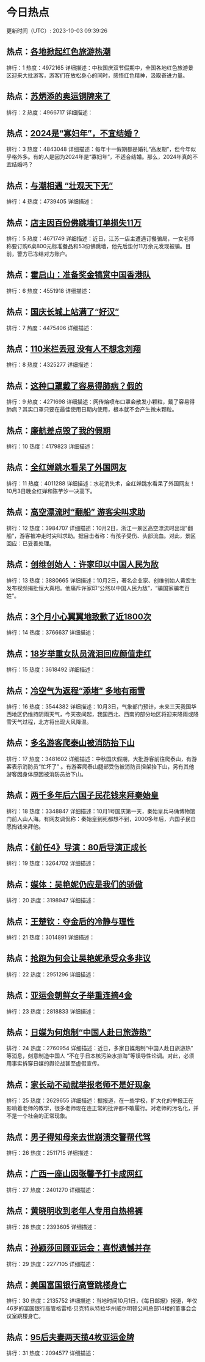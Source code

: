 # 今日热点

更新时间（UTC）: 2023-10-03 09:39:26

## 热点：[各地掀起红色旅游热潮](https://cn.bing.com/search?q=各地掀起红色旅游热潮)
排行：1
热度：4972165
详细描述：中秋国庆双节假期中，全国各地红色旅游景区迎来大批游客，游客们在放松身心的同时，感悟红色精神，汲取奋进力量。

## 热点：[苏炳添的奥运铜牌来了](https://cn.bing.com/search?q=苏炳添的奥运铜牌来了)
排行：2
热度：4966717
详细描述：

## 热点：[2024是“寡妇年”，不宜结婚？](https://cn.bing.com/search?q=2024是“寡妇年”，不宜结婚？)
排行：3
热度：4843048
详细描述：每年十一假期都是婚礼“高发期”，但今年似乎格外多。有的人是因为2024年是“寡妇年”，不适合结婚。那么，2024年真的不宜结婚吗？

## 热点：[与潮相遇 “壮观天下无”](https://cn.bing.com/search?q=与潮相遇“壮观天下无”)
排行：4
热度：4739405
详细描述：

## 热点：[店主因百份佛跳墙订单损失11万](https://cn.bing.com/search?q=店主因百份佛跳墙订单损失11万)
排行：5
热度：4671749
详细描述：近日，江苏一店主遭遇订餐骗局，一女老师称要订购6桌800元标准餐品和53份佛跳墙，他先后垫付11万余元发现被骗。目前，警方已冻结对方账户。

## 热点：[霍启山：准备奖金犒赏中国香港队](https://cn.bing.com/search?q=霍启山：准备奖金犒赏中国香港队)
排行：6
热度：4551918
详细描述：

## 热点：[国庆长城上站满了“好汉”](https://cn.bing.com/search?q=国庆长城上站满了“好汉”)
排行：7
热度：4475406
详细描述：

## 热点：[110米栏丢冠 没有人不想念刘翔](https://cn.bing.com/search?q=110米栏丢冠没有人不想念刘翔)
排行：8
热度：4325277
详细描述：

## 热点：[这种口罩戴了容易得肺病？假的](https://cn.bing.com/search?q=这种口罩戴了容易得肺病？假的)
排行：9
热度：4271698
详细描述：网传熔喷布口罩会散发小颗粒，戴了容易得肺病？其实口罩只要在最佳使用日期内使用，根本就不会产生微末颗粒。

## 热点：[廉航差点毁了我的假期](https://cn.bing.com/search?q=廉航差点毁了我的假期)
排行：10
热度：4179823
详细描述：

## 热点：[全红婵跳水看呆了外国网友](https://cn.bing.com/search?q=全红婵跳水看呆了外国网友)
排行：11
热度：4011288
详细描述：水花消失术，全红婵跳水看呆了外国网友！10月3日晚全红婵和陈芋汐一决高下。

## 热点：[高空漂流时“翻船” 游客尖叫求助](https://cn.bing.com/search?q=高空漂流时“翻船”游客尖叫求助)
排行：12
热度：3984707
详细描述：10月2日，浙江一景区高空漂流时出现"翻船"，游客被冲走时尖叫求助。据目击者称：有孩子受伤、头部流血。对此，景区回应：已妥善处理。

## 热点：[创维创始人：许家印以中国人民为敌](https://cn.bing.com/search?q=创维创始人：许家印以中国人民为敌)
排行：13
热度：3880665
详细描述：10月2日，著名企业家、创维创始人黄宏生发布视频揭批恒大真相。他痛斥许家印“公然以中国人民为敌”，“骗国家骗老百姓”。

## 热点：[3个月小心翼翼地致歉了近1800次](https://cn.bing.com/search?q=3个月小心翼翼地致歉了近1800次)
排行：14
热度：3766637
详细描述：

## 热点：[18岁举重女队员流泪回应颜值走红](https://cn.bing.com/search?q=18岁举重女队员流泪回应颜值走红)
排行：15
热度：3618492
详细描述：

## 热点：[冷空气为返程“添堵” 多地有雨雪](https://cn.bing.com/search?q=冷空气为返程“添堵”多地有雨雪)
排行：16
热度：3544382
详细描述：10月3日，气象部门预计，未来三天我国华西地区仍维持阴雨天气，今天夜间起，我国西北、西南的部分地区将迎来降雨或降雪天气过程，北方将出现大风降温。

## 热点：[多名游客爬泰山被消防抬下山](https://cn.bing.com/search?q=多名游客爬泰山被消防抬下山)
排行：17
热度：3481602
详细描述：中秋国庆假期，大批游客前往爬泰山，有游客表示消防员“忙坏了” 。有游客爬泰山腿部受伤被消防员担架抬下山，另有其他游客因身体原因被消防员抬下山。 

## 热点：[两千多年后六国子民花钱来拜秦始皇](https://cn.bing.com/search?q=两千多年后六国子民花钱来拜秦始皇)
排行：18
热度：3348847
详细描述：10月1号国庆第一天，秦始皇兵马俑博物馆门前人山人海。有网友调侃称：秦始皇到死都想不到，2000多年后，六国子民自愿掏钱来拜他。

## 热点：[《前任4》导演：80后导演正成长](https://cn.bing.com/search?q=《前任4》导演：80后导演正成长)
排行：19
热度：3264702
详细描述：

## 热点：[媒体：吴艳妮仍应是我们的骄傲](https://cn.bing.com/search?q=媒体：吴艳妮仍应是我们的骄傲)
排行：20
热度：3198947
详细描述：

## 热点：[王楚钦：夺金后的冷静与理性](https://cn.bing.com/search?q=王楚钦：夺金后的冷静与理性)
排行：21
热度：3014891
详细描述：

## 热点：[抢跑为何会让吴艳妮承受众多非议](https://cn.bing.com/search?q=抢跑为何会让吴艳妮承受众多非议)
排行：22
热度：2951296
详细描述：

## 热点：[亚运会朝鲜女子举重连摘4金](https://cn.bing.com/search?q=亚运会朝鲜女子举重连摘4金)
排行：23
热度：2818833
详细描述：

## 热点：[日媒为何炮制“中国人赴日旅游热”](https://cn.bing.com/search?q=日媒为何炮制“中国人赴日旅游热”)
排行：24
热度：2760954
详细描述：近日，多家日媒炮制“中国人赴日旅游热” 等消息，刻意制造中国人 “不在乎日本核污染水排海”等误导性论调。对此，必须用事实拆穿日媒的舆论战甚至虚假宣传。

## 热点：[家长动不动就举报老师不是好现象](https://cn.bing.com/search?q=家长动不动就举报老师不是好现象)
排行：25
热度：2629655
详细描述：据报道，在一些学校，扩大化的举报正在影响着老师的教学，很多老师现在连正常的批评都不敢履行。对老师的污名化，并不是一个社会的正常现象。

## 热点：[男子得知母亲去世崩溃交警帮代驾](https://cn.bing.com/search?q=男子得知母亲去世崩溃交警帮代驾)
排行：26
热度：2511715
详细描述：

## 热点：[广西一座山因张馨予打卡成网红](https://cn.bing.com/search?q=广西一座山因张馨予打卡成网红)
排行：27
热度：2401270
详细描述：

## 热点：[黄晓明收到老年人专用自热棉裤](https://cn.bing.com/search?q=黄晓明收到老年人专用自热棉裤)
排行：28
热度：2393605
详细描述：

## 热点：[孙颖莎回顾亚运会：喜悦遗憾并存](https://cn.bing.com/search?q=孙颖莎回顾亚运会：喜悦遗憾并存)
排行：29
热度：2277105
详细描述：

## 热点：[美国富国银行高管跳楼身亡](https://cn.bing.com/search?q=美国富国银行高管跳楼身亡)
排行：30
热度：2135752
详细描述：当地时间10月1日，《每日邮报》报道，年仅46岁的富国银行高管格雷格·贝克特从特拉华州威尔明顿公司总部14楼的董事会会议室跳楼身亡。

## 热点：[95后夫妻两天揽4枚亚运金牌](https://cn.bing.com/search?q=95后夫妻两天揽4枚亚运金牌)
排行：31
热度：2094577
详细描述：

